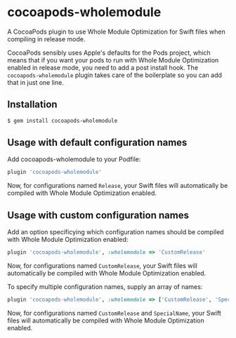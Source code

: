 # cocoapods-wholemodule

A CocoaPods plugin to use Whole Module Optimization for Swift files when compiling in release mode.

CocoaPods sensibly uses Apple's defaults for the Pods project, which means that if you want your pods to run with Whole Module Optimization enabled in release mode, you need to add a post install hook. The `cocoapods-wholemodule` plugin takes care of the boilerplate so you can add that in just one line.

## Installation

```bash
$ gem install cocoapods-wholemodule
```

## Usage with default configuration names

Add cocoapods-wholemodule to your Podfile:

```ruby
plugin 'cocoapods-wholemodule'
```

Now, for configurations named `Release`, your Swift files will automatically be compiled with Whole Module Optimization enabled.

## Usage with custom configuration names  

Add an option specificying which configuration names should be compiled with Whole Module Optimization enabled:

```ruby
plugin 'cocoapods-wholemodule', :wholemodule => 'CustomRelease'
```

Now, for configurations named `CustomRelease`, your Swift files will automatically be compiled with Whole Module Optimization enabled.

To specify multiple configuration names, supply an array of names:

```ruby
plugin 'cocoapods-wholemodule', :wholemodule => ['CustomRelease', 'SpecialName']
```

Now, for configurations named `CustomRelease` and `SpecialName`, your Swift files will automatically be compiled with Whole Module Optimization enabled.
